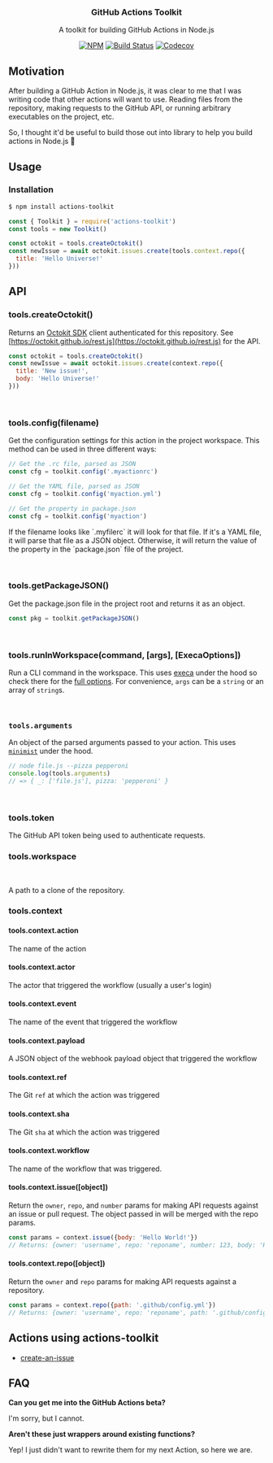 <h3 align="center">GitHub Actions Toolkit</h3>
<p align="center">A toolkit for building GitHub Actions in Node.js<p>
<p align="center"><a href="https://npmjs.com/package/actions-toolkit"><img src="https://badgen.net/npm/v/actions-toolkit" alt="NPM"></a> <a href="https://travis-ci.com/JasonEtco/actions-toolkit"><img src="https://badgen.now.sh/travis/JasonEtco/actions-toolkit" alt="Build Status"></a> <a href="https://codecov.io/gh/JasonEtco/actions-toolkit/"><img src="https://badgen.now.sh/codecov/c/github/JasonEtco/actions-toolkit" alt="Codecov"></a></p>

## Motivation

After building a GitHub Action in Node.js, it was clear to me that I was writing code that other actions will want to use. Reading files from the repository, making requests to the GitHub API, or running arbitrary executables on the project, etc.

So, I thought it'd be useful to build those out into library to help you build actions in Node.js :tada:

## Usage

### Installation

```sh
$ npm install actions-toolkit
```

```js
const { Toolkit } = require('actions-toolkit')
const tools = new Toolkit()

const octokit = tools.createOctokit()
const newIssue = await octokit.issues.create(tools.context.repo({
  title: 'Hello Universe!'
}))
```

## API

### tools.createOctokit()

Returns an [Octokit SDK](https://octokit.github.io/rest.js) client authenticated for this repository. See [https://octokit.github.io/rest.js](https://octokit.github.io/rest.js) for the API.

```js
const octokit = tools.createOctokit()
const newIssue = await octokit.issues.create(context.repo({
  title: 'New issue!',
  body: 'Hello Universe!'
}))
```

<br>

### tools.config(filename)

Get the configuration settings for this action in the project workspace. This method can be used in three different ways:

```js
// Get the .rc file, parsed as JSON
const cfg = toolkit.config('.myactionrc')

// Get the YAML file, parsed as JSON
const cfg = toolkit.config('myaction.yml')

// Get the property in package.json
const cfg = toolkit.config('myaction')
```

If the filename looks like \`.myfilerc\` it will look for that file. If it's a YAML file, it will parse that file as a JSON object. Otherwise, it will return the value of the property in the \`package.json\` file of the project.

<br>

### tools.getPackageJSON()

Get the package.json file in the project root and returns it as an object.

```js
const pkg = toolkit.getPackageJSON()
```

<br>

### tools.runInWorkspace(command, [args], [ExecaOptions])

Run a CLI command in the workspace. This uses [execa](https://github.com/sindresorhus/execa) under the hood so check there for the [full options](https://github.com/sindresorhus/execa#options). For convenience, `args` can be a `string` or an array of `string`s.

<br>

###  `tools.arguments`

An object of the parsed arguments passed to your action. This uses [`minimist`]() under the hood.

```js
// node file.js --pizza pepperoni
console.log(tools.arguments)
// => { _: ['file.js'], pizza: 'pepperoni' }
```

<br>

### tools.token

The GitHub API token being used to authenticate requests.

### tools.workspace

<br>

A path to a clone of the repository.

### tools.context

#### tools.context.action

The name of the action

#### tools.context.actor

The actor that triggered the workflow (usually a user's login)

#### tools.context.event

The name of the event that triggered the workflow

#### tools.context.payload

A JSON object of the webhook payload object that triggered the workflow

#### tools.context.ref

The Git `ref` at which the action was triggered

#### tools.context.sha

The Git `sha` at which the action was triggered

#### tools.context.workflow

The name of the workflow that was triggered.

#### tools.context.issue([object])

Return the `owner`, `repo`, and `number` params for making API requests against an issue or pull request. The object passed in will be merged with the repo params.

```js
const params = context.issue({body: 'Hello World!'})
// Returns: {owner: 'username', repo: 'reponame', number: 123, body: 'Hello World!'}
```

#### tools.context.repo([object])

Return the `owner` and `repo` params for making API requests against a repository.

```js
const params = context.repo({path: '.github/config.yml'})
// Returns: {owner: 'username', repo: 'reponame', path: '.github/config.yml'}
```

## Actions using actions-toolkit

- [create-an-issue](https://github.com/JasonEtco/create-an-issue)

## FAQ

**Can you get me into the GitHub Actions beta?**

I'm sorry, but I cannot.

**Aren't these just wrappers around existing functions?**

Yep! I just didn't want to rewrite them for my next Action, so here we are.
